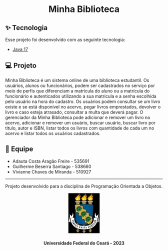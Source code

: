 
<h1 align="center">Minha Biblioteca</h1>

## ✨ Tecnologia

Esse projeto foi desenvolvido com as seguinte tecnologia:

- [Java 17](https://www.oracle.com/br/java/technologies/javase/javase-jdk11-downloads.html)


## 💻 Projeto

Minha Biblioteca é um sistema online de uma biblioteca estudantil. Os usuários,
alunos ou funcionários, podem ser cadastrados no serviço por meio de perfis que
diferenciam a matrícula do aluno ou a matrícula do funcionário e autenticados utilizando a
sua matrícula e a senha escolhida pelo usuário na hora do cadastro. Os usuários podem
consultar se um livro existe e se está disponível no acervo, pegar livros emprestados,
devolver o livro e caso esteja atrasado, consultar a multa que deverá pagar. O gerenciador
da Minha Biblioteca pode adicionar e remover um livro no acervo, adicionar e remover um
usuário, buscar usuário, buscar livro por título, autor e ISBN, listar todos os livros com
quantidade de cada um no acervo e listar todos os usuários cadastrados.

## 🚀 Equipe

- Adauta Costa Aragão Freire - 535691
- Guilherme Beserra Santiago - 538660
- Vivianne Chaves de Miranda - 510927

---
Projeto desenvolvido para a disciplina de Programação Orientada a Objetos.

<p align="center">
  <img alt="UFC" src="https://github.com/VivianneMiranda/MinhaBiblioteca/blob/main/ufc.jpg" width="100">
</p>

<h4 align="center">Universidade Federal do Ceará - 2023</h4> 

